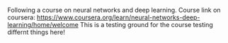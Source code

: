 Following a course on neural networks and deep learning.
Course link on coursera: https://www.coursera.org/learn/neural-networks-deep-learning/home/welcome
This is a testing ground for the course testing differnt things here!
